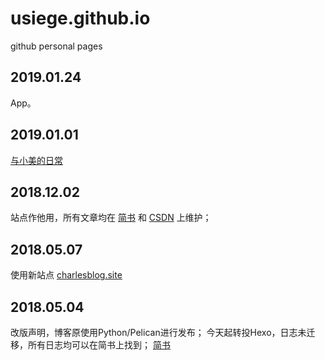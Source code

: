 # usiege.github.io
github personal pages


## 2019.01.24

App。

## 2019.01.01

[与小美的日常](https://github.com/usiege/usiege.github.io/blob/master/XIAOMEI.md)

## 2018.12.02
站点作他用，所有文章均在 [简书](https://www.jianshu.com/u/8a7d7e6876ab) 和 [CSDN](https://blog.csdn.net/jianin45) 上维护；

## 2018.05.07
使用新站点 [charlesblog.site](http://charlesblog.site)

## 2018.05.04
改版声明，博客原使用Python/Pelican进行发布；
今天起转投Hexo，日志未迁移，所有日志均可以在简书上找到；
[简书](https://www.jianshu.com/u/8a7d7e6876ab)

